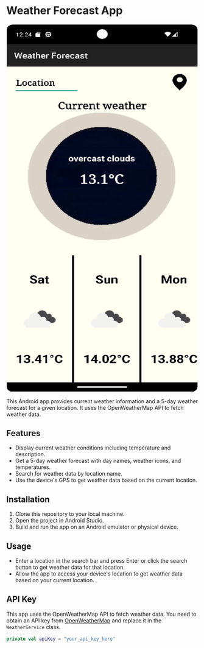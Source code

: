 # Weather Forecast App

![Screenshot](images/Screenshot_20231208_002433_Copy.png)

This Android app provides current weather information and a 5-day weather forecast for a given location. It uses the OpenWeatherMap API to fetch weather data.

## Features

- Display current weather conditions including temperature and description.
- Get a 5-day weather forecast with day names, weather icons, and temperatures.
- Search for weather data by location name.
- Use the device's GPS to get weather data based on the current location.

## Installation

1. Clone this repository to your local machine.
2. Open the project in Android Studio.
3. Build and run the app on an Android emulator or physical device.

## Usage

- Enter a location in the search bar and press Enter or click the search button to get weather data for that location.
- Allow the app to access your device's location to get weather data based on your current location.

## API Key

This app uses the OpenWeatherMap API to fetch weather data. You need to obtain an API key from [OpenWeatherMap](https://openweathermap.org/api) and replace it in the `WeatherService` class.

```kotlin
private val apiKey = "your_api_key_here"
